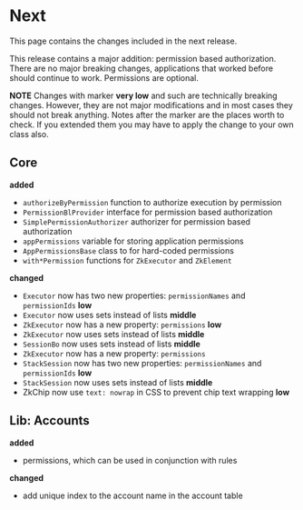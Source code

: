 # Next

This page contains the changes included in the next release.

This release contains a major addition: permission based authorization. There are no major breaking 
changes, applications that worked before should continue to work. Permissions are optional.

**NOTE** Changes with marker **very low** and such are technically breaking changes. However, they are
not major modifications and in most cases they should not break anything. Notes after the marker
are the places worth to check. If you extended them you may have to apply the change to your own class also.

## Core

**added**

- `authorizeByPermission` function to authorize execution by permission
- `PermissionBlProvider` interface for permission based authorization
- `SimplePermissionAuthorizer` authorizer for permission based authorization
- `appPermissions` variable for storing application permissions
- `AppPermissionsBase` class to for hard-coded permissions
- `with*Permission` functions for `ZkExecutor` and `ZkElement`

**changed**

- `Executor` now has two new properties: `permissionNames` and `permissionIds` **low**
- `Executor` now uses sets instead of lists **middle**
- `ZkExecutor` now has a new property: `permissions` **low**
- `ZkExecutor` now uses sets instead of lists **middle**
- `SessionBo` now uses sets instead of lists **middle**
- `ZkExecutor` now has a new property: `permissions`
- `StackSession` now has two new properties: `permissionNames` and `permissionIds` **low**
- `StackSession` now uses sets instead of lists **middle**
- ZkChip now use `text: nowrap` in CSS to prevent chip text wrapping **low**

## Lib: Accounts

**added**

- permissions, which can be used in conjunction with rules

**changed**

- add unique index to the account name in the account table